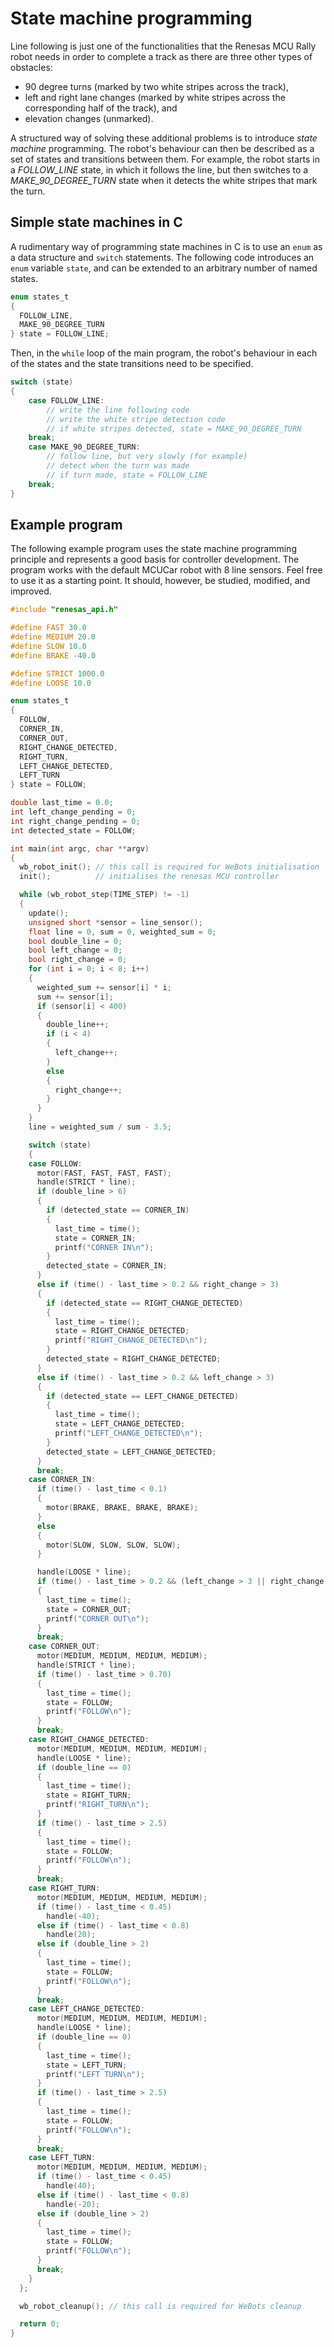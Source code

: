 # State machine programming

Line following is just one of the functionalities that the Renesas MCU Rally robot needs in order to complete a track as there are three other types of obstacles:

- 90 degree turns (marked by two white stripes across the track),
- left and right lane changes (marked by white stripes across the corresponding half of the track), and
- elevation changes (unmarked).

A structured way of solving these additional problems is to introduce _state machine_ programming. The robot's behaviour can then be described as a set of states and transitions between them. For example, the robot starts in a *FOLLOW_LINE* state, in which it follows the line, but then switches to a *MAKE_90_DEGREE_TURN* state when it detects the white stripes that mark the turn.

## Simple state machines in C

A rudimentary way of programming state machines in C is to use an `enum` as a data structure and `switch` statements. The following code introduces an `enum` variable `state`, and can be extended to an arbitrary number of named states.

```c
enum states_t
{
  FOLLOW_LINE,
  MAKE_90_DEGREE_TURN
} state = FOLLOW_LINE;
```

Then, in the `while` loop of the main program, the robot's behaviour in each of the states and the state transitions need to be specified.

```c
switch (state)
{
    case FOLLOW_LINE:
        // write the line following code
        // write the white stripe detection code
        // if white stripes detected, state = MAKE_90_DEGREE_TURN
    break;
    case MAKE_90_DEGREE_TURN:
        // follow line, but very slowly (for example)
        // detect when the turn was made
        // if turn made, state = FOLLOW_LINE
    break;
}
```

## Example program

The following example program uses the state machine programming principle and represents a good basis for controller development. The program works with the default MCUCar robot with 8 line sensors. Feel free to use it as a starting point. It should, however, be studied, modified, and improved.

```c
#include "renesas_api.h"

#define FAST 30.0
#define MEDIUM 20.0
#define SLOW 10.0
#define BRAKE -40.0

#define STRICT 1000.0
#define LOOSE 10.0

enum states_t
{
  FOLLOW,
  CORNER_IN,
  CORNER_OUT,
  RIGHT_CHANGE_DETECTED,
  RIGHT_TURN,
  LEFT_CHANGE_DETECTED,
  LEFT_TURN
} state = FOLLOW;

double last_time = 0.0;
int left_change_pending = 0;
int right_change_pending = 0;
int detected_state = FOLLOW;

int main(int argc, char **argv)
{
  wb_robot_init(); // this call is required for WeBots initialisation
  init();          // initialises the renesas MCU controller

  while (wb_robot_step(TIME_STEP) != -1)
  {
    update();
    unsigned short *sensor = line_sensor();
    float line = 0, sum = 0, weighted_sum = 0;
    bool double_line = 0;
    bool left_change = 0;
    bool right_change = 0;
    for (int i = 0; i < 8; i++)
    {
      weighted_sum += sensor[i] * i;
      sum += sensor[i];
      if (sensor[i] < 400)
      {
        double_line++;
        if (i < 4)
        {
          left_change++;
        }
        else
        {
          right_change++;
        }
      }
    }
    line = weighted_sum / sum - 3.5;

    switch (state)
    {
    case FOLLOW:
      motor(FAST, FAST, FAST, FAST);
      handle(STRICT * line);
      if (double_line > 6)
      {
        if (detected_state == CORNER_IN)
        {
          last_time = time();
          state = CORNER_IN;
          printf("CORNER IN\n");
        }
        detected_state = CORNER_IN;
      }
      else if (time() - last_time > 0.2 && right_change > 3)
      {
        if (detected_state == RIGHT_CHANGE_DETECTED)
        {
          last_time = time();
          state = RIGHT_CHANGE_DETECTED;
          printf("RIGHT_CHANGE_DETECTED\n");
        }
        detected_state = RIGHT_CHANGE_DETECTED;
      }
      else if (time() - last_time > 0.2 && left_change > 3)
      {
        if (detected_state == LEFT_CHANGE_DETECTED)
        {
          last_time = time();
          state = LEFT_CHANGE_DETECTED;
          printf("LEFT_CHANGE_DETECTED\n");
        }
        detected_state = LEFT_CHANGE_DETECTED;
      }
      break;
    case CORNER_IN:
      if (time() - last_time < 0.1)
      {
        motor(BRAKE, BRAKE, BRAKE, BRAKE);
      }
      else
      {
        motor(SLOW, SLOW, SLOW, SLOW);
      }

      handle(LOOSE * line);
      if (time() - last_time > 0.2 && (left_change > 3 || right_change > 3))
      {
        last_time = time();
        state = CORNER_OUT;
        printf("CORNER OUT\n");
      }
      break;
    case CORNER_OUT:
      motor(MEDIUM, MEDIUM, MEDIUM, MEDIUM);
      handle(STRICT * line);
      if (time() - last_time > 0.70)
      {
        last_time = time();
        state = FOLLOW;
        printf("FOLLOW\n");
      }
      break;
    case RIGHT_CHANGE_DETECTED:
      motor(MEDIUM, MEDIUM, MEDIUM, MEDIUM);
      handle(LOOSE * line);
      if (double_line == 0)
      {
        last_time = time();
        state = RIGHT_TURN;
        printf("RIGHT_TURN\n");
      }
      if (time() - last_time > 2.5)
      {
        last_time = time();
        state = FOLLOW;
        printf("FOLLOW\n");
      }
      break;
    case RIGHT_TURN:
      motor(MEDIUM, MEDIUM, MEDIUM, MEDIUM);
      if (time() - last_time < 0.45)
        handle(-40);
      else if (time() - last_time < 0.8)
        handle(20);
      else if (double_line > 2)
      {
        last_time = time();
        state = FOLLOW;
        printf("FOLLOW\n");
      }
      break;
    case LEFT_CHANGE_DETECTED:
      motor(MEDIUM, MEDIUM, MEDIUM, MEDIUM);
      handle(LOOSE * line);
      if (double_line == 0)
      {
        last_time = time();
        state = LEFT_TURN;
        printf("LEFT TURN\n");
      }
      if (time() - last_time > 2.5)
      {
        last_time = time();
        state = FOLLOW;
        printf("FOLLOW\n");
      }
      break;
    case LEFT_TURN:
      motor(MEDIUM, MEDIUM, MEDIUM, MEDIUM);
      if (time() - last_time < 0.45)
        handle(40);
      else if (time() - last_time < 0.8)
        handle(-20);
      else if (double_line > 2)
      {
        last_time = time();
        state = FOLLOW;
        printf("FOLLOW\n");
      }
      break;
    }
  };

  wb_robot_cleanup(); // this call is required for WeBots cleanup

  return 0;
}


```
